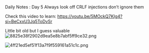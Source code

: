 Daily Notes : Day 5 
Always look off CRLF injections don’t ignore them 

Check this video to learn:
https://youtu.be/5MOckQ7KIg4?si=BeCxxU3Jq5ToDvSr

Little bit old but I guess valuable
![8825e38f2902d9ea5e8b7abf5ff9ce32.png](8825e38f2902d9ea5e8b7abf5ff9ce32.png)

![4ff21ed5ef51f13a7f9f559161a51c1c.png](4ff21ed5ef51f13a7f9f559161a51c1c.png)